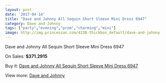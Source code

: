 ```yaml
---
layout: post
date: '2017-04-14'
title: "Dave and Johnny All Sequin Short Sleeve Mini Dress 6947"
category: Dave and Johnny
tags: ["party","evening","prom","charming","mini"]
image: http://img.princessan.com/4238-thickbox_default/dave-and-johnny-all-sequin-short-sleeve-mini-dress-6947.jpg
---
```

Dave and Johnny All Sequin Short Sleeve Mini Dress 6947

On Sales: **$371.2915**
<a href="https://www.princessan.com/en/dave-and-johnny/1960-dave-and-johnny-all-sequin-short-sleeve-mini-dress-6947.html"><amp-img layout="responsive" width="600" height="600" src="//img.princessan.com/4238-thickbox_default/dave-and-johnny-all-sequin-short-sleeve-mini-dress-6947.jpg" alt="Dave and Johnny All Sequin Short Sleeve Mini Dress 6947 0" /></a>
<a href="https://www.princessan.com/en/dave-and-johnny/1960-dave-and-johnny-all-sequin-short-sleeve-mini-dress-6947.html"><amp-img layout="responsive" width="600" height="600" src="//img.princessan.com/4239-thickbox_default/dave-and-johnny-all-sequin-short-sleeve-mini-dress-6947.jpg" alt="Dave and Johnny All Sequin Short Sleeve Mini Dress 6947 1" /></a>

Buy it: [Dave and Johnny All Sequin Short Sleeve Mini Dress 6947](https://www.princessan.com/en/dave-and-johnny/1960-dave-and-johnny-all-sequin-short-sleeve-mini-dress-6947.html "Dave and Johnny All Sequin Short Sleeve Mini Dress 6947")

View more: [Dave and Johnny](https://www.princessan.com/en/16-dave-and-johnny "Dave and Johnny")